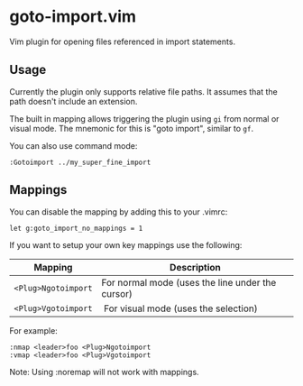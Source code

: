 goto-import.vim
===============
Vim plugin for opening files referenced in import statements.

Usage
-----

Currently the plugin only supports relative file paths. It assumes that the
path doesn't include an extension.

The built in mapping allows triggering the plugin using `gi` from normal or
visual mode. The mnemonic for this is "goto import", similar to `gf`.

You can also use command mode:
```
:Gotoimport ../my_super_fine_import
```

Mappings
--------

You can disable the mapping by adding this to your .vimrc:
```
let g:goto_import_no_mappings = 1
```

If you want to setup your own key mappings use the following:

Mapping              | Description
---------------------|-------------------------------------------------
```<Plug>Ngotoimport``` | For normal mode (uses the line under the cursor)
```<Plug>Vgotoimport``` | For visual mode (uses the selection)

For example:
```
:nmap <leader>foo <Plug>Ngotoimport
:vmap <leader>foo <Plug>Vgotoimport
```

Note: Using :noremap will not work with <Plug> mappings.
